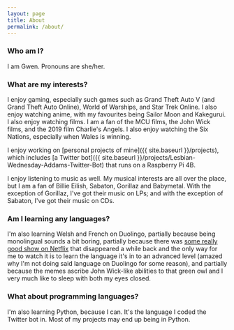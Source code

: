 ```yaml
---
layout: page
title: About
permalink: /about/
---
```


### Who am I?

I am Gwen.
Pronouns are she/her.

### What are my interests?

I enjoy gaming, especially such games such as Grand Theft Auto V (and Grand Theft Auto Online), World of Warships, and Star Trek Online. I also enjoy watching anime, with my favourites being Sailor Moon and Kakegurui. I also enjoy watching films. I am a fan of the MCU films, the John Wick films, and the 2019 film Charlie's Angels. I also enjoy watching the Six Nations, especially when Wales is winning.

I enjoy working on [personal projects of mine]({{ site.baseurl }}/projects), which includes [a Twitter bot]({{ site.baseurl }}/projects/Lesbian-Wednesday-Addams-Twitter-Bot) that runs on a Raspberry Pi 4B.

I enjoy listening to music as well. My musical interests are all over the place, but I am a fan of Billie Eilish, Sabaton, Gorillaz and Babymetal. With the exception of Gorillaz, I've got their music on LPs; and with the exception of Sabaton, I've got their music on CDs.

### Am I learning any languages?

I'm also learning Welsh and French on Duolingo, partially because being monolingual sounds a bit boring, partially because there was [some really good show on Netflix](https://www.google.com/search?q=el+ministerio+del+tiempo) that disappeared a while back and the only way for me to watch it is to learn the language it's in to an advanced level (amazed why I'm not doing said language on Duolingo for some reason), and partially because the memes ascribe John Wick-like abilities to that green owl and I very much like to sleep with both my eyes closed.

### What about programming languages?

I'm also learning Python, because I can. It's the language I coded the Twitter bot in. Most of my projects may end up being in Python.